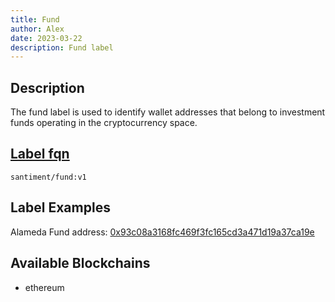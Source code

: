 ```yaml
---
title: Fund
author: Alex
date: 2023-03-22
description: Fund label
---
```


## Description

The fund label is used to identify wallet addresses that belong to investment funds operating in the cryptocurrency space.

## [Label fqn](/labels/label-fqn)

`santiment/fund:v1`

## Label Examples

Alameda Fund address: [0x93c08a3168fc469f3fc165cd3a471d19a37ca19e](https://etherscan.io/address/0x93c08a3168fc469f3fc165cd3a471d19a37ca19e)

## Available Blockchains

* ethereum
